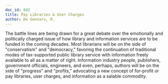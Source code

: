 ```yaml
---
doc_id: 942
title: Pay Libraries & User Charges
author: De Gennaro, R.
---
```


The battle lines are being drawn for a great debate
over the emotionally and politically charged issue of how library
and information services are to be funded in the coming decades.
Most librarians will be on the side of "conservatism" and "democracy,"
favoring the continuation of traditional modes of tax-supported public
library service with information freely available to all
as a matter of right.  Information industry people, publishers,
government officials, engineers, and even, perhaps, authors will be
on the side of "progress" and "profits," advocating a new concept of
for-profit or pay libraries, user charges, and information as a salable 
commodity.